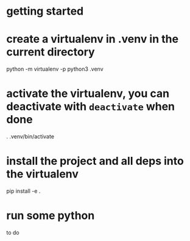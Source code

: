 
# getting started

# create a virtualenv in .venv in the current directory
python -m virtualenv -p python3 .venv

# activate the virtualenv, you can deactivate with `deactivate` when done
. .venv/bin/activate

# install the project and all deps into the virtualenv
pip install -e .

# run some python
to do
